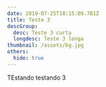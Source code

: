 ```yaml
---
date: 2019-07-25T18:15:09.781Z
title: Teste 3
descGroup:
  desc: Teste 3 curta
  longdesc: Teste 3 longa
thumbnail: /assets/bg.jpg
others:
  hide: true
---
```

TEstando testando 3
